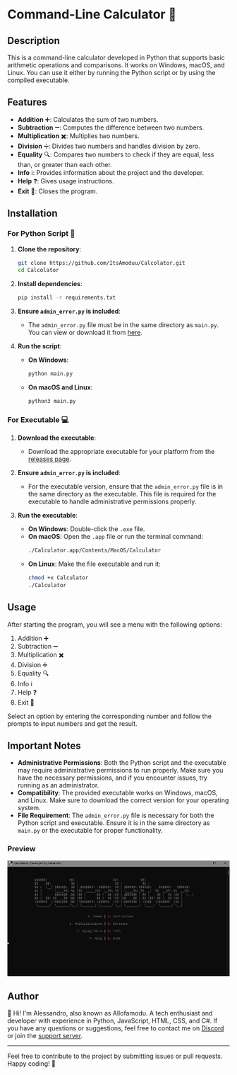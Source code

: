 # Command-Line Calculator 🧮

## Description

This is a command-line calculator developed in Python that supports basic arithmetic operations and comparisons. It works on Windows, macOS, and Linux. You can use it either by running the Python script or by using the compiled executable.

## Features

- **Addition** ➕: Calculates the sum of two numbers.
- **Subtraction** ➖: Computes the difference between two numbers.
- **Multiplication** ✖️: Multiplies two numbers.
- **Division** ➗: Divides two numbers and handles division by zero.
- **Equality** 🔍: Compares two numbers to check if they are equal, less than, or greater than each other.
- **Info** ℹ️: Provides information about the project and the developer.
- **Help** ❓: Gives usage instructions.
- **Exit** 🚪: Closes the program.

## Installation

### For Python Script 🐍

1. **Clone the repository**:
    ```bash
    git clone https://github.com/ItsAmoduu/Calcolator.git
    cd Calcolator
    ```

2. **Install dependencies**:
    ```bash
    pip install -r requirements.txt
    ```

3. **Ensure `admin_error.py` is included**:
    - The `admin_error.py` file must be in the same directory as `main.py`. You can view or download it from [here](https://github.com/ItsAmoduu/Calcolator/blob/main/admin_error.py).

4. **Run the script**:
    - **On Windows**:
      ```bash
      python main.py
      ```
    - **On macOS and Linux**:
      ```bash
      python3 main.py
      ```

### For Executable 💻

1. **Download the executable**:
    - Download the appropriate executable for your platform from the [releases page](https://github.com/ItsAmoduu/Calcolator/releases).

2. **Ensure `admin_error.py` is included**:
    - For the executable version, ensure that the `admin_error.py` file is in the same directory as the executable. This file is required for the executable to handle administrative permissions properly.

3. **Run the executable**:
    - **On Windows**: Double-click the `.exe` file.
    - **On macOS**: Open the `.app` file or run the terminal command:
      ```bash
      ./Calculator.app/Contents/MacOS/Calculator
      ```
    - **On Linux**: Make the file executable and run it:
      ```bash
      chmod +x Calculator
      ./Calculator
      ```

## Usage

After starting the program, you will see a menu with the following options:

1. Addition ➕
2. Subtraction ➖
3. Multiplication ✖️
4. Division ➗
5. Equality 🔍
6. Info ℹ️
7. Help ❓
8. Exit 🚪

Select an option by entering the corresponding number and follow the prompts to input numbers and get the result.

## Important Notes

- **Administrative Permissions**: Both the Python script and the executable may require administrative permissions to run properly. Make sure you have the necessary permissions, and if you encounter issues, try running as an administrator.
- **Compatibility**: The provided executable works on Windows, macOS, and Linux. Make sure to download the correct version for your operating system.
- **File Requirement**: The `admin_error.py` file is necessary for both the Python script and executable. Ensure it is in the same directory as `main.py` or the executable for proper functionality.

### Preview

![Calculator Screenshot](https://github.com/ItsAmoduu/Calcolator/blob/main/Screenshot%202024-08-25%20013528.png)

## Author

👋 Hi! I'm Alessandro, also known as Allofamodu. A tech enthusiast and developer with experience in Python, JavaScript, HTML, CSS, and C#. If you have any questions or suggestions, feel free to contact me on [Discord](https://discord.com/users/980503856574259251) or join the [support server](https://discord.gg/MCcgkBgCFr).

---

Feel free to contribute to the project by submitting issues or pull requests. Happy coding! 🎉
